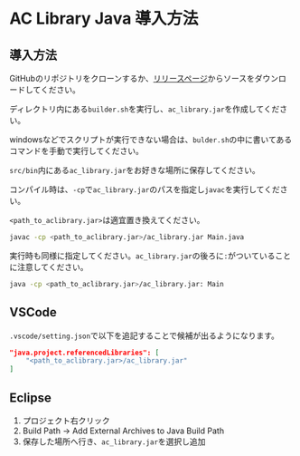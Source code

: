 # AC Library Java 導入方法

## 導入方法
GitHubのリポジトリをクローンするか、[リリースページ](https://github.com/ocha98/ac-library-java/releases)からソースをダウンロードしてください。

ディレクトリ内にある`builder.sh`を実行し、`ac_library.jar`を作成してください。

windowsなどでスクリプトが実行できない場合は、`bulder.sh`の中に書いてあるコマンドを手動で実行してください。

`src/bin`内にある`ac_library.jar`をお好きな場所に保存してください。

コンパイル時は、`-cp`で`ac_library.jar`のパスを指定し`javac`を実行してください。

`<path_to_aclibrary.jar>`は適宜置き換えてください。

```bash
javac -cp <path_to_aclibrary.jar>/ac_library.jar Main.java
```

実行時も同様に指定してください。`ac_library.jar`の後ろに`:`がついていることに注意してください。

```bash
java -cp <path_to_aclibrary.jar>/ac_library.jar: Main
```

## VSCode
`.vscode/setting.json`で以下を追記することで候補が出るようになります。

```json
"java.project.referencedLibraries": [
    "<path_to_aclibrary.jar>/ac_library.jar"
]
```

## Eclipse
1. プロジェクト右クリック
2. Build Path → Add External Archives to Java Build Path
3. 保存した場所へ行き、`ac_library.jar`を選択し追加

